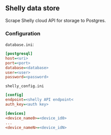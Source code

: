 ## Shelly data store
Scrape Shelly cloud API for storage to Postgres.

### Configuration
`database.ini`:
```ini
[postgresql]
host=<uri>
port=<port>
database=<database>
user=<user>
password=<password>
```

`shelly_config.ini`
```ini
[config]
endpoint=<shelly API endpoint<
auth_key=<auth key>

[devices]
<device_name0>=<device_id0>
...
<device_nameN>=<device_idN>
```
